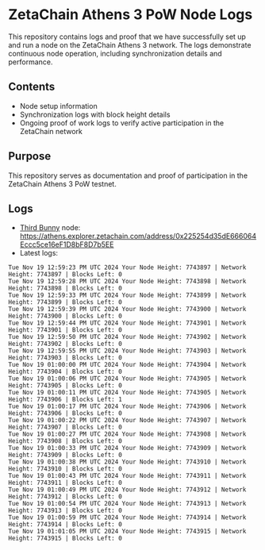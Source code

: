 # ZetaChain Athens 3 PoW Node Logs
This repository contains logs and proof that we have successfully set up and run a node on the ZetaChain Athens 3 network. The logs demonstrate continuous node operation, including synchronization details and performance.

## Contents
- Node setup information
- Synchronization logs with block height details
- Ongoing proof of work logs to verify active participation in the ZetaChain network

## Purpose
This repository serves as documentation and proof of participation in the ZetaChain Athens 3 PoW testnet.

## Logs

- [Third Bunny](https://thirdbunny.xyz/) node: https://athens.explorer.zetachain.com/address/0x225254d35dE666064Eccc5ce16eF1D8bF8D7b5EE
- Latest logs:
```
Tue Nov 19 12:59:23 PM UTC 2024 Your Node Height: 7743897 | Network Height: 7743897 | Blocks Left: 0
Tue Nov 19 12:59:28 PM UTC 2024 Your Node Height: 7743898 | Network Height: 7743898 | Blocks Left: 0
Tue Nov 19 12:59:33 PM UTC 2024 Your Node Height: 7743899 | Network Height: 7743899 | Blocks Left: 0
Tue Nov 19 12:59:39 PM UTC 2024 Your Node Height: 7743900 | Network Height: 7743900 | Blocks Left: 0
Tue Nov 19 12:59:44 PM UTC 2024 Your Node Height: 7743901 | Network Height: 7743901 | Blocks Left: 0
Tue Nov 19 12:59:50 PM UTC 2024 Your Node Height: 7743902 | Network Height: 7743902 | Blocks Left: 0
Tue Nov 19 12:59:55 PM UTC 2024 Your Node Height: 7743903 | Network Height: 7743903 | Blocks Left: 0
Tue Nov 19 01:00:00 PM UTC 2024 Your Node Height: 7743904 | Network Height: 7743904 | Blocks Left: 0
Tue Nov 19 01:00:06 PM UTC 2024 Your Node Height: 7743905 | Network Height: 7743905 | Blocks Left: 0
Tue Nov 19 01:00:11 PM UTC 2024 Your Node Height: 7743905 | Network Height: 7743906 | Blocks Left: 1
Tue Nov 19 01:00:17 PM UTC 2024 Your Node Height: 7743906 | Network Height: 7743906 | Blocks Left: 0
Tue Nov 19 01:00:22 PM UTC 2024 Your Node Height: 7743907 | Network Height: 7743907 | Blocks Left: 0
Tue Nov 19 01:00:27 PM UTC 2024 Your Node Height: 7743908 | Network Height: 7743908 | Blocks Left: 0
Tue Nov 19 01:00:33 PM UTC 2024 Your Node Height: 7743909 | Network Height: 7743909 | Blocks Left: 0
Tue Nov 19 01:00:38 PM UTC 2024 Your Node Height: 7743910 | Network Height: 7743910 | Blocks Left: 0
Tue Nov 19 01:00:43 PM UTC 2024 Your Node Height: 7743911 | Network Height: 7743911 | Blocks Left: 0
Tue Nov 19 01:00:49 PM UTC 2024 Your Node Height: 7743912 | Network Height: 7743912 | Blocks Left: 0
Tue Nov 19 01:00:54 PM UTC 2024 Your Node Height: 7743913 | Network Height: 7743913 | Blocks Left: 0
Tue Nov 19 01:00:59 PM UTC 2024 Your Node Height: 7743914 | Network Height: 7743914 | Blocks Left: 0
Tue Nov 19 01:01:05 PM UTC 2024 Your Node Height: 7743915 | Network Height: 7743915 | Blocks Left: 0
```
